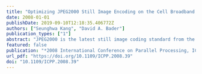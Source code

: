 ```yaml
---
title: "Optimizing JPEG2000 Still Image Encoding on the Cell Broadband Engine"
date: 2008-01-01
publishDate: 2019-09-10T12:18:35.406772Z
authors: ["Seunghwa Kang", "David A. Bader"]
publication_types: ["1"]
abstract: "JPEG2000 is the latest still image coding standard from the JPEG committee, which adopts new algorithms such as embedded block coding with optimized truncation (EBCOT) and discrete wavelet transform (DWT). These algorithms enable superior coding performance over JPEG and support various new features at the cost of the increased computational complexity. The Sony-Toshiba-IBM cell broadband engine (or the Cell/B.E.) is a heterogeneous multicore architecture with SIMD accelerators. In this work, we optimize the computationally intensive algorithmic kernels of JPEG2000 for the Cell/B.E. and also introduce a novel data decomposition scheme to achieve high performance with low programming complexity. We compare the Cell/B.E.'s performance to the performance of the Intel Pentium IV 3.2 GHz processor. The Cell/B.E. demonstrates 3.2 times higher performance for lossless encoding and 2.7 times higher performance for lossy encoding. For the DWT, the Cell/B.E. outperforms the Pentium IV processor by 9.1 times for the lossless case and 15 times for the lossy case. We also provide the experimental results on one IBM QS20 blade with two Cell/B.E. chips and the performance comparison with the existing JPEG2000 encoder for the Cell/B.E."
featured: false
publication: "*2008 International Conference on Parallel Processing, ICPP 2008, September 8-12, 2008, Portland, Oregon, USA*"
url_pdf: "https://doi.org/10.1109/ICPP.2008.39"
doi: "10.1109/ICPP.2008.39"
---
```


